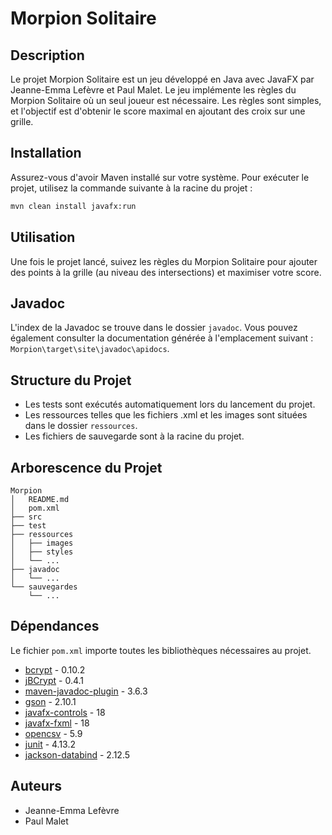 # Morpion Solitaire

## Description
Le projet Morpion Solitaire est un jeu développé en Java avec JavaFX  par Jeanne-Emma Lefèvre et Paul Malet. Le jeu implémente les règles du Morpion Solitaire où un seul joueur est nécessaire. Les règles sont simples, et l'objectif est d'obtenir le score maximal en ajoutant des croix sur une grille.

## Installation
Assurez-vous d'avoir Maven installé sur votre système. Pour exécuter le projet, utilisez la commande suivante à la racine du projet :

```bash
mvn clean install javafx:run
```

## Utilisation
Une fois le projet lancé, suivez les règles du Morpion Solitaire pour ajouter des points à la grille (au niveau des intersections) et maximiser votre score.

## Javadoc
L'index de la Javadoc se trouve dans le dossier `javadoc`. Vous pouvez également consulter la documentation générée à l'emplacement suivant : `Morpion\target\site\javadoc\apidocs`.

## Structure du Projet
- Les tests sont exécutés automatiquement lors du lancement du projet.
- Les ressources telles que les fichiers .xml et les images sont situées dans le dossier `ressources`.
- Les fichiers de sauvegarde sont à la racine du projet.

## Arborescence du Projet
```
Morpion
│   README.md
│   pom.xml   
├── src
├── test
├── ressources
│   ├── images
│   ├── styles
│   └── ...
├── javadoc
│   └── ...
└── sauvegardes
    └── ...
```

## Dépendances
Le fichier `pom.xml` importe toutes les bibliothèques nécessaires au projet.

- [bcrypt](https://mvnrepository.com/artifact/at.favre.lib/bcrypt) - 0.10.2
- [jBCrypt](https://mvnrepository.com/artifact/de.svenkubiak/jBCrypt) - 0.4.1
- [maven-javadoc-plugin](https://mvnrepository.com/artifact/org.apache.maven.plugins/maven-javadoc-plugin) - 3.6.3
- [gson](https://mvnrepository.com/artifact/com.google.code.gson/gson) - 2.10.1
- [javafx-controls](https://mvnrepository.com/artifact/org.openjfx/javafx-controls) - 18
- [javafx-fxml](https://mvnrepository.com/artifact/org.openjfx/javafx-fxml) - 18
- [opencsv](https://mvnrepository.com/artifact/com.opencsv/opencsv) - 5.9
- [junit](https://mvnrepository.com/artifact/junit/junit) - 4.13.2
- [jackson-databind](https://mvnrepository.com/artifact/com.fasterxml.jackson.core/jackson-databind) - 2.12.5

## Auteurs
- Jeanne-Emma Lefèvre
- Paul Malet